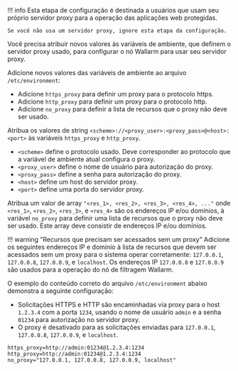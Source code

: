 !!! info
    Esta etapa de configuração é destinada a usuários que usam seu próprio servidor proxy para a operação das aplicações web protegidas.
    
    Se você não usa um servidor proxy, ignore esta etapa da configuração.

Você precisa atribuir novos valores às variáveis de ambiente, que definem o servidor proxy usado, para configurar o nó Wallarm para usar seu servidor proxy.

Adicione novos valores das variáveis de ambiente ao arquivo `/etc/environment`:
*   Adicione `https_proxy` para definir um proxy para o protocolo https.
*   Adicione `http_proxy` para definir um proxy para o protocolo http.
*   Adicione `no_proxy` para definir a lista de recursos que o proxy não deve ser usado.

Atribua os valores de string `<scheme>://<proxy_user>:<proxy_pass>@<host>:<port>` às variáveis `https_proxy` e `http_proxy`.
* `<scheme>` define o protocolo usado. Deve corresponder ao protocolo que a variável de ambiente atual configura o proxy.
* `<proxy_user>` define o nome de usuário para autorização do proxy.
* `<proxy_pass>` define a senha para autorização do proxy.
* `<host>` define um host do servidor proxy.
* `<port>` define uma porta do servidor proxy.

Atribua um valor de array `"<res_1>, <res_2>, <res_3>, <res_4>, ..."` onde `<res_1>`, `<res_2>`, `<res_3>`, e `<res_4>` são os endereços IP e/ou domínios, à variável `no_proxy` para definir uma lista de recursos que o proxy não deve ser usado. Este array deve consistir de endereços IP e/ou domínios.

!!! warning "Recursos que precisam ser acessados sem um proxy"
   Adicione os seguintes endereços IP e domínio à lista de recursos que devem ser acessados sem um proxy para o sistema operar corretamente: `127.0.0.1`, `127.0.0.8`, `127.0.0.9`, e `localhost`.
   Os endereços IP `127.0.0.8` e `127.0.0.9` são usados para a operação do nó de filtragem Wallarm.

O exemplo do conteúdo correto do arquivo `/etc/environment` abaixo demonstra a seguinte configuração:
*   Solicitações HTTPS e HTTP são encaminhadas via proxy para o host `1.2.3.4` com a porta `1234`, usando o nome de usuário `admin` e a senha `01234` para autorização no servidor proxy.
*   O proxy é desativado para as solicitações enviadas para `127.0.0.1`, `127.0.0.8`, `127.0.0.9`, e `localhost`.

```
https_proxy=http://admin:01234@1.2.3.4:1234
http_proxy=http://admin:01234@1.2.3.4:1234
no_proxy="127.0.0.1, 127.0.0.8, 127.0.0.9, localhost"
```